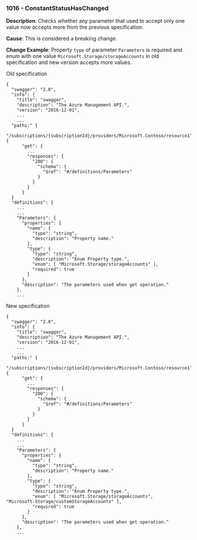 ### 1016 - ConstantStatusHasChanged

**Description**: Checks whether any parameter that used to accept only one value now accepts more from the previous specification.

**Cause**: This is considered a breaking change.

**Change Example**: Property `type` of parameter `Parameters` is required and enum with one value `Microsoft.Storage/storageAccounts` in old specification and new version accepts more values.

Old specification
```json5
{
  "swagger": "2.0",
  "info": {
    "title": "swagger",
    "description": "The Azure Management API.",
    "version": "2016-12-01",
    ...
    ...
  "paths:" {
    "/subscriptions/{subscriptionId}/providers/Microsoft.Contoso/resource1": {
      "get": {
        ...
        "responses": {
          "200": {
            "schema": {
              "$ref": "#/definitions/Parameters"
            }
          }
        }
      }
  }
  "definitions": {
    ...
    ...
    "Parameters": {
      "properties": {
        "name": {
          "type": "string",
          "description": "Property name."
        },
        "type": {
          "type": "string",
          "description": "Enum Property type.",
          "enum": [ "Microsoft.Storage/storageAccounts" ],
          "required": true
        }
      },
      "description": "The parameters used when get operation."
    },
    ...  
```

New specification
```json5
{
  "swagger": "2.0",
  "info": {
    "title": "swagger",
    "description": "The Azure Management API.",
    "version": "2016-12-01",
    ...
    ...
  "paths:" {
    "/subscriptions/{subscriptionId}/providers/Microsoft.Contoso/resource1": {
      "get": {
        ...
        "responses": {
          "200": {
            "schema": {
              "$ref": "#/definitions/Parameters"
            }
          }
        }
      }
  }
  "definitions": {
    ...
    ...
    "Parameters": {
      "properties": {
        "name": {
          "type": "string",
          "description": "Property name."
        },
        "type": {
          "type": "string",
          "description": "Enum Property type.",
          "enum": [ "Microsoft.Storage/storageAccounts", "Microsoft.Storage/customStorageAccounts" ],
          "required": true
        }
      },
      "description": "The parameters used when get operation."
    },
    ... 
```

